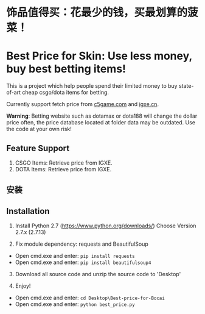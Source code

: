 # 饰品值得买：花最少的钱，买最划算的菠菜！
# Best Price for Skin: Use less money, buy best betting items!

This is a project which help people spend their limited money to buy state-of-art cheap csgo/dota items for betting.

Currently support fetch price from [c5game.com](http://www.c5game.com) and [igxe.cn](www.igxe.cn).

**Warning**: Betting website such as dotamax or dota188 will change the dollar price often, the price database located at folder data may be outdated. Use the code at your own risk!

## Feature Support
1. CSGO Items: Retrieve price from IGXE.
2. DOTA Items: Retrieve price from IGXE.

## 安装
## Installation
1. Install Python 2.7 (https://www.python.org/downloads/) Choose Version 2.7.x (2.7.13)

2. Fix module dependency: requests and BeautifulSoup
  * Open cmd.exe and enter: ```pip install requests```
  * Open cmd.exe and enter: ```pip install beautifulsoup4```

3. Download all source code and unzip the source code to 'Desktop'

4. Enjoy!
  * Open cmd.exe and enter: ```cd Desktop\Best-price-for-Bocai```
  * Open cmd.exe and enter: ```python best_price.py```

